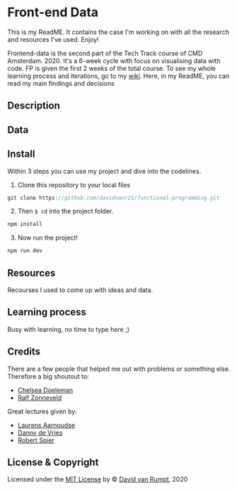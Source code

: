 # Front-end Data
This is my ReadME. It contains the case I'm working on with all the research and resources I've used. Enjoy!

Frontend-data is the second part of the Tech Track course of CMD Amsterdam. 2020. It's a 6-week cycle with focus on visualising data with code. FP is given the first 2 weeks of the total course. To see my whole learning process and iterations, go to my [wiki](https://github.com/davidvanr21/functional-programming/wiki). Here, in my ReadME, you can read my main findings and decisions

## Description

## Data

## Install
Within 3 steps you can use my project and dive into the codelines.

1. Clone this repository to your local files
```js
git clone https://github.com/davidvanr21/functional-programming.git
```
2. Then ```$ cd``` into the project folder.
```js
npm install
```
3. Now run the project!
```js
npm run dev
```

## Resources
Recourses I used to come up with ideas and data.

## Learning process

Busy with learning, no time to type here ;)

## Credits
There are a few people that helped me out with problems or something else. Therefore a big shoutout to:
- [Chelsea Doeleman](https://github.com/chelseadoeleman)
- [Ralf Zonneveld](https://github.com/ralfz123)

Great lectures given by:
- [Laurens Aarnoudse](https://github.com/Razpudding)
- [Danny de Vries](https://github.com/dandevri)
- [Robert Spier](https://github.com/roberrrt-s)

## License & Copyright
Licensed under the [MIT License](https://github.com/davidvanr21/functional-programming/blob/main/LICENSE) by © [David van Rumpt](https://github.com/davidvanr21), 2020

